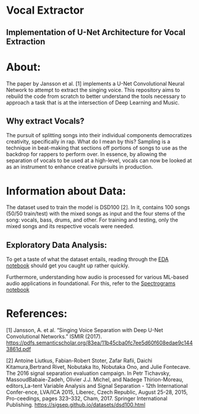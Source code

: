 # Vocal Extractor
## Implementation of U-Net Architecture for Vocal Extraction

# About:
The paper by Jansson et al. [1] implements a U-Net Convolutional Neural Network to attempt to extract the singing voice. This repository aims to rebuild the code from scratch to better understand the tools necessary to approach a task that is at the intersection of Deep Learning and Music.

## Why extract Vocals?
The pursuit of splitting songs into their individual components democratizes creativity, specifically in rap. What do I mean by this? Sampling is a technique in beat-making that sections off portions of songs to use as the backdrop for rappers to perform over. In essence, by allowing the separation of vocals to be used at a high-level, vocals can now be looked at as an instrument to enhance creative pursuits in production.

# Information about Data:
The dataset used to train the model is DSD100 [2]. In it, contains 100 songs (50/50 train/test) with the mixed songs as input and the four stems of the song: vocals, bass, drums, and other. For training and testing, only the mixed songs and its respective vocals were needed.

## Exploratory Data Analysis:
To get a taste of what the dataset entails, reading through the [EDA notebook](https://github.com/theadamsabra/VocalExtractor/blob/master/notebooks/EDA.ipynb) should get you caught up rather quickly.

Furthermore, understanding how audio is processed for various ML-based audio applications in foundational. For this, refer to the [Spectrograms notebook]()


# References:
[1] Jansson, A. et al. “Singing Voice Separation with Deep U-Net Convolutional Networks.” ISMIR (2017). https://pdfs.semanticscholar.org/83ea/11b45cba0fc7ee5d60f608edae9c1443861d.pdf

[2]  Antoine  Liutkus,   Fabian-Robert  Stoter,   Zafar  Rafii,   Daichi  Kitamura,Bertrand  Rivet,  Nobutaka  Ito,  Nobutaka  Ono,  and  Julie  Fontecave.   The 2016  signal  separation  evaluation  campaign.   In  Petr  Tichavsky,  MassoudBabaie-Zadeh, Olivier J.J. Michel, and Nadege Thirion-Moreau, editors,La-tent Variable Analysis and Signal Separation - 12th International Confer-ence, LVA/ICA 2015, Liberec, Czech Republic, August 25-28, 2015, Pro-ceedings, pages 323–332, Cham, 2017. Springer International Publishing. https://sigsep.github.io/datasets/dsd100.html
